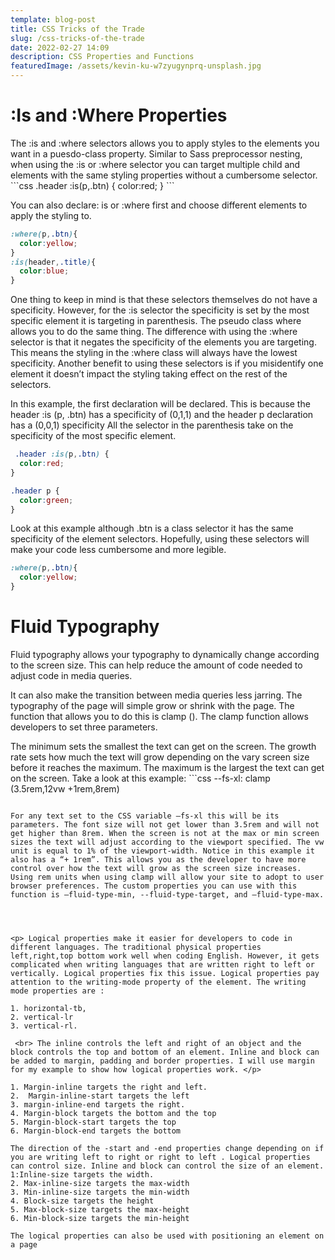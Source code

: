 ```yaml
---
template: blog-post
title: CSS Tricks of the Trade
slug: /css-tricks-of-the-trade
date: 2022-02-27 14:09
description: CSS Properties and Functions
featuredImage: /assets/kevin-ku-w7zyugynprq-unsplash.jpg
---
```


# :Is and :Where Properties
<p>The :is and :where selectors allows you to apply styles to the elements you want in a puesdo-class property. Similar to Sass preprocessor nesting, when using the :is or :where selector you can target multiple child and elements with the same styling properties without a cumbersome selector. 
```css
 .header :is(p,.btn) {
  color:red;
} 
```

You can also declare: is or :where first and choose different elements to apply the styling to.
```css
:where(p,.btn){
  color:yellow;
}
:is(header,.title){
  color:blue;
}
```
 One thing to keep in mind is that these selectors themselves do not have a specificity. However, for the :is selector the specificity is set by the most specific element it is targeting in parenthesis. The pseudo class where allows you to do the same thing. The difference with using the :where selector is that it negates the specificity of the elements you are targeting. This means the styling in the :where class will always have the lowest specificity. Another benefit to using these selectors is if you misidentify one element it doesn’t impact the styling taking effect on the rest of the selectors.</p>


 In this example, the first declaration will be declared. This is because the header :is (p, .btn) has a specificity of (0,1,1) and the header p declaration has a (0,0,1) specificity All the selector in the parenthesis take on the specificity of the most specific element.
``` css
 .header :is(p,.btn) {
  color:red;
} 

.header p {
  color:green;
}
```

Look at this example although .btn is a class selector it has the same specificity of the element selectors. Hopefully, using these selectors will make your code less cumbersome and more legible.

``` css
:where(p,.btn){
  color:yellow;
}
```

# Fluid Typography


Fluid typography allows your typography to dynamically change according to the screen size. This can help reduce the amount of code needed to adjust code in media queries. 

It can also make the transition between media queries less jarring. The typography of the page will simple grow or shrink with the page. The function that allows you to do this is clamp (). The clamp function allows developers to set three parameters. 

The minimum sets the smallest the text can get on the screen. The growth rate sets how much the text will grow depending on the vary screen size before it reaches the maximum. The maximum is the largest the text can get on the screen. Take a look at this example:
        ```css
   --fs-xl: clamp (3.5rem,12vw +1rem,8rem)
```

For any text set to the CSS variable –fs-xl this will be its parameters. The font size will not get lower than 3.5rem and will not get higher than 8rem. When the screen is not at the max or min screen sizes the text will adjust according to the viewport specified. The vw unit is equal to 1% of the viewport-width. Notice in this example it also has a “+ 1rem”. This allows you as the developer to have more control over how the text will grow as the screen size increases.  Using rem units when using clamp will allow your site to adopt to user browser preferences. The custom properties you can use with this function is –fluid-type-min, --fluid-type-target, and –fluid-type-max.




<p> Logical properties make it easier for developers to code in different languages. The traditional physical properties left,right,top bottom work well when coding English. However, it gets complicated when writing languages that are written right to left or vertically. Logical properties fix this issue. Logical properties pay attention to the writing-mode property of the element. The writing mode properties are :

1. horizontal-tb,
2. vertical-lr
3. vertical-rl.

 <br> The inline controls the left and right of an object and the block controls the top and bottom of an element. Inline and block can be added to margin, padding and border properties. I will use margin for my example to show how logical properties work. </p>

1. Margin-inline targets the right and left.
2.  Margin-inline-start targets the left 
3. margin-inline-end targets the right.
4. Margin-block targets the bottom and the top 
5. Margin-block-start targets the top
6. Margin-block-end targets the bottom

The direction of the -start and -end properties change depending on if you are writing left to right or right to left . Logical properties can control size. Inline and block can control the size of an element. 
1:Inline-size targets the width.
2. Max-inline-size targets the max-width
3. Min-inline-size targets the min-width
4. Block-size targets the height
5. Max-block-size targets the max-height
6. Min-block-size targets the min-height

The logical properties can also be used with positioning an element on a page
